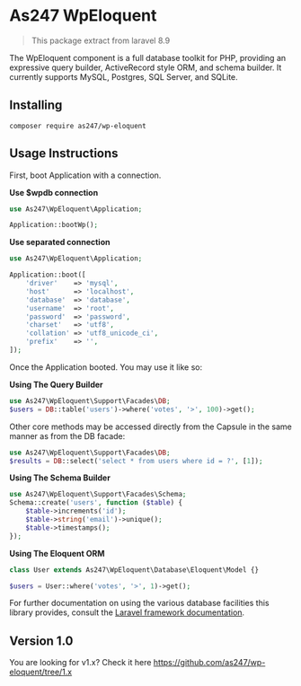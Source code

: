 # As247 WpEloquent

> This package extract from laravel 8.9

The WpEloquent component is a full database toolkit for PHP, providing an expressive query builder, ActiveRecord style ORM, and schema builder. It currently supports MySQL, Postgres, SQL Server, and SQLite.

## Installing

```SH
composer require as247/wp-eloquent
```

## Usage Instructions

First, boot Application with a connection.

**Use $wpdb connection**
```PHP
use As247\WpEloquent\Application;

Application::bootWp();
````
**Use separated connection**
```PHP
use As247\WpEloquent\Application;

Application::boot([
    'driver'    => 'mysql',
    'host'      => 'localhost',
    'database'  => 'database',
    'username'  => 'root',
    'password'  => 'password',
    'charset'   => 'utf8',
    'collation' => 'utf8_unicode_ci',
    'prefix'    => '',
]);
````

Once the Application booted. You may use it like so:

**Using The Query Builder**

```PHP
use As247\WpEloquent\Support\Facades\DB;
$users = DB::table('users')->where('votes', '>', 100)->get();
```
Other core methods may be accessed directly from the Capsule in the same manner as from the DB facade:
```PHP
use As247\WpEloquent\Support\Facades\DB;
$results = DB::select('select * from users where id = ?', [1]);
```

**Using The Schema Builder**

```PHP
use As247\WpEloquent\Support\Facades\Schema;
Schema::create('users', function ($table) {
    $table->increments('id');
    $table->string('email')->unique();
    $table->timestamps();
});
```

**Using The Eloquent ORM**

```PHP
class User extends As247\WpEloquent\Database\Eloquent\Model {}

$users = User::where('votes', '>', 1)->get();
```

For further documentation on using the various database facilities this library provides, consult the [Laravel framework documentation](https://laravel.com/docs).

## Version 1.0
You are looking for v1.x? Check it here
https://github.com/as247/wp-eloquent/tree/1.x